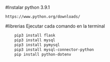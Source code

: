 #Instalar python 3.9.1

    https://www.python.org/downloads/

#librerias
Ejecutar cada comando en la terminal

```sh
    pip3 install flask
    pip3 install mysql
    pip3 install pymysql
    pip3 install mysql-connector-python
    pip install python-dotenv
```